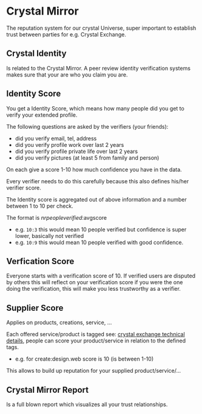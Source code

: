 # Crystal Mirror

The reputation system for our crystal Universe, super important to establish trust between parties for e.g. Crystal Exchange.

## Crystal Identity

Is related to the Crystal Mirror.
A peer review identity verification systems makes sure that your are who you claim you are.

## Identity Score

You get a Identity Score, which means how many people did you get to verify your extended profile.

The following questions are asked by the verifiers (your friends):

- did you verify email, tel, address
- did you verify profile work over last 2 years 
- did you verify profile private life over last 2 years
- did you verify pictures (at least 5 from family and person)

On each give a score 1-10 how much confidence you have in the data.

Every verifier needs to do this carefully because this also defines his/her verifier score.

The Identity score is aggregated out of above information and a number between 1 to 10 per check.

The format is $nrpeopleverified:$avgscore

- e.g. ```10:3``` this would mean 10 people verified but confidence is super lower, basically not verified
- e.g. ```10:9``` this would mean 10 people verified with good confidence.

## Verfication Score

Everyone starts with a verification score of 10. If verified users are disputed by others this will reflect on your verification score if you were the one doing the verification, this will make you less trustworthy as a verifier.

## Supplier Score

Applies on products, creations, service, ...

Each offered service/product is tagged see: [crystal exchange technical details](crystal_exchange_technical_details.md), people can score your product/service in relation to the defined tags.

- e.g. for create:design.web score is 10 (is between 1-10)

This allows to build up reputation for your supplied product/service/...


## Crystal Mirror Report

Is a full blown report which visualizes all your trust relationships.

